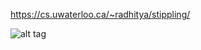 https://cs.uwaterloo.ca/~radhitya/stippling/

![alt tag](https://raw.githubusercontent.com/azer89/WVS/master/solaris.svg)
